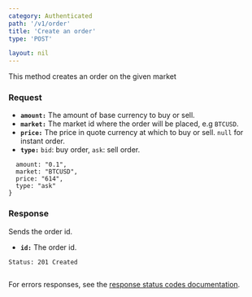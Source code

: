 ```yaml
---
category: Authenticated
path: '/v1/order'
title: 'Create an order'
type: 'POST'

layout: nil
---
```


This method creates an order on the given market

### Request

* **`amount:`** The amount of base currency to buy or sell.
* **`market:`** The market id where the order will be placed, e.g `BTCUSD`.
* **`price:`** The price in quote currency at which to buy or sell. `null` for instant order.
* **`type:`** `bid`: buy order, `ask`: sell order.

```{
  amount: "0.1",
  market: "BTCUSD",
  price: "614",
  type: "ask"
}
```

### Response

Sends the order id.

* **`id:`** The order id.

```Status: 201 Created```

```{"id":182}
```

For errors responses, see the [response status codes documentation](#response-status-codes).
